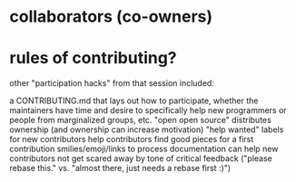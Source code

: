 # collaborators (co-owners)

# rules of contributing?

other "participation hacks" from that session included:

a CONTRIBUTING.md that lays out how to participate, whether the maintainers have time and desire to specifically help new programmers or people from marginalized groups, etc.
"open open source" distributes ownership (and ownership can increase motivation)
"help wanted" labels for new contributors help contributors find good pieces for a first contribution
smilies/emoji/links to process documentation can help new contributors not get scared away by tone of critical feedback ("please rebase this." vs. "almost there, just needs a rebase first :)")
